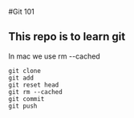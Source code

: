 #Git 101
## This repo is to learn git 

In mac we use rm --cached
```
git clone
git add
git reset head
git rm --cached 
git commit
git push
```
